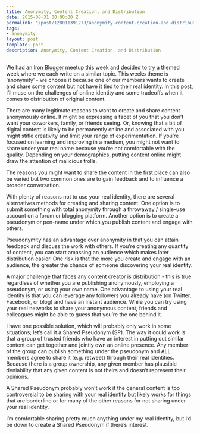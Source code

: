 ```yaml
---
title: Anonymity, Content Creation, and Distribution
date: 2015-08-31 00:00:00 Z
permalink: "/post/128011391273/anonymity-content-creation-and-distribution"
tags:
- anonymity
layout: post
template: post
description: Anonymity, Content Creation, and Distribution
---
```


<p>We had an <a href="http://iron-blogger-sf.com/">Iron Blogger</a> meetup this week and decided to try a themed week where we each write on a similar topic. This weeks theme is ‘anonymity’ - we choose it because one of our members wants to create and share some content but not have it tied to their real identity. In this post, I’ll muse on the challenges of online identity and some tradeoffs when it comes to distribution of original content.</p><p>There are many legitimate reasons to want to create and share content anonymously online. It might be expressing a facet of you that you don’t want your coworkers, family, or friends seeing. Or, knowing that a bit of digital content is likely to be permanently online and associated with you might stifle creativity and limit your range of experimentation. If you’re focused on learning and improving in a medium, you might not want to share under your real name because you’re not comfortable with the quality. Depending on your demographics, putting content online might draw the attention of malicious trolls.</p><p>The reasons you might want to share the content in the first place can also be varied but two common ones are to gain feedback and to influence a broader conversation.<br></p><p>With plenty of reasons not to use your real identity, there are several alternatives methods for creating and sharing content. One option is to submit something with total anonymity through a throwaway / single-use account on a forum or blogging platform. Another option is to create a pseudonym or pen-name under which you publish content and engage with others.</p><p>Pseudonymity has an advantage over anonymity in that you can attain feedback and discuss the work with others. If you’re creating any quantity of content, you can start amassing an audience which makes later distribution easier. One risk is that the more you create and engage with an audience, the greater the chance of someone discovering your real identity.</p><p>A major challenge that faces any content creator is distribution - this is true regardless of whether you are publishing anonymously, employing a pseudonym, or using your own name. One advantage to using your real identity is that you can leverage any followers you already have (on Twitter, Facebook, or blog) and have an instant audience. While you can try using your real networks to share your anonymous content, friends and colleagues might be able to guess that you’re the one behind it.</p><p>I have one possible solution, which will probably only work in some situations; let’s call it a Shared Pseudonym (SP). The way it could work is that a group of trusted friends who have an interest in putting out similar content can get together and jointly own an online presence. Any member of the group can publish something under the pseudonym and ALL members agree to share it (e.g. retweet) through their real identities. Because there is a group ownership, any given member has plausible deniability that any given content is not theirs and doesn’t represent their opinions.</p><p>A Shared Pseudonym probably won’t work if the general content is too controversial to be sharing with your real identity but likely works for things that are borderline or for many of the other reasons for not sharing under your real identity.</p><p>I’m comfortable sharing pretty much anything under my real identity, but I’d be down to create a Shared Pseudonym if there’s interest.</p>